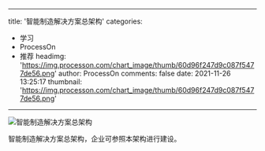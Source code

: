 
---
title: '智能制造解决方案总架构'
categories: 
 - 学习
 - ProcessOn
 - 推荐
headimg: 'https://img.processon.com/chart_image/thumb/60d96f247d9c087f5477de56.png'
author: ProcessOn
comments: false
date: 2021-11-26 13:25:17
thumbnail: 'https://img.processon.com/chart_image/thumb/60d96f247d9c087f5477de56.png'
---

<div>   
<img class="thumb" alt="智能制造解决方案总架构" src="https://img.processon.com/chart_image/thumb/60d96f247d9c087f5477de56.png" referrerpolicy="no-referrer">
<p>智能制造解决方案总架构，企业可参照本架构进行建设。</p>  
</div>
            